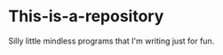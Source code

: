 This-is-a-repository
====================

Silly little mindless programs that I'm writing just for fun. 
